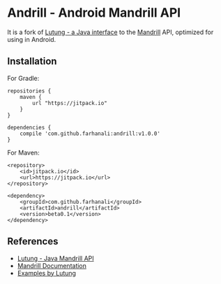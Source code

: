 # Andrill - Android Mandrill API

It is a fork of [Lutung - a Java interface](https://github.com/rschreijer/lutung) to the [Mandrill](http://www.mandrill.com/) API, optimized for using in Android.

## Installation

For Gradle:

    repositories {
        maven {
            url "https://jitpack.io"
        }
    }
    
    dependencies {
        compile 'com.github.farhanali:andrill:v1.0.0'
    }


For Maven:

    <repository>
        <id>jitpack.io</id>
        <url>https://jitpack.io</url>
    </repository>
    
    <dependency>
        <groupId>com.github.farhanali</groupId>
        <artifactId>andrill</artifactId>
        <version>beta0.1</version>
    </dependency>

## References

- [Lutung - Java Mandrill API](https://github.com/rschreijer/lutung)
- [Mandrill Documentation](https://mandrillapp.com/api/docs/)
- [Examples by Lutung](https://github.com/rschreijer/lutung/blob/master/README.md#examples)


